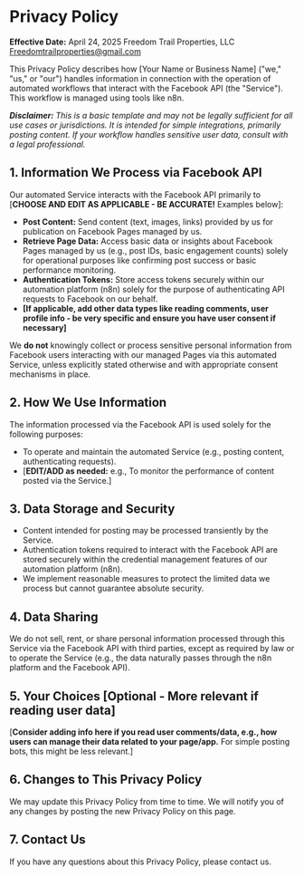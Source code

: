 # Privacy Policy

**Effective Date:** April 24, 2025 Freedom Trail Properties, LLC Freedomtrailproperties@gmail.com

This Privacy Policy describes how [Your Name or Business Name] ("we," "us," or "our") handles information in connection with the operation of automated workflows that interact with the Facebook API (the "Service"). This workflow is managed using tools like n8n.

**_Disclaimer:_** _This is a basic template and may not be legally sufficient for all use cases or jurisdictions. It is intended for simple integrations, primarily posting content. If your workflow handles sensitive user data, consult with a legal professional._

## 1. Information We Process via Facebook API

Our automated Service interacts with the Facebook API primarily to [**CHOOSE AND EDIT AS APPLICABLE - BE ACCURATE!** Examples below]:

* **Post Content:** Send content (text, images, links) provided by us for publication on Facebook Pages managed by us.
* **Retrieve Page Data:** Access basic data or insights about Facebook Pages managed by us (e.g., post IDs, basic engagement counts) solely for operational purposes like confirming post success or basic performance monitoring.
* **Authentication Tokens:** Store access tokens securely within our automation platform (n8n) solely for the purpose of authenticating API requests to Facebook on our behalf.
* **[If applicable, add other data types like reading comments, user profile info - be very specific and ensure you have user consent if necessary]**

We **do not** knowingly collect or process sensitive personal information from Facebook users interacting with our managed Pages via this automated Service, unless explicitly stated otherwise and with appropriate consent mechanisms in place.

## 2. How We Use Information

The information processed via the Facebook API is used solely for the following purposes:

* To operate and maintain the automated Service (e.g., posting content, authenticating requests).
* [**EDIT/ADD as needed:** e.g., To monitor the performance of content posted via the Service.]

## 3. Data Storage and Security

* Content intended for posting may be processed transiently by the Service.
* Authentication tokens required to interact with the Facebook API are stored securely within the credential management features of our automation platform (n8n).
* We implement reasonable measures to protect the limited data we process but cannot guarantee absolute security.

## 4. Data Sharing

We do not sell, rent, or share personal information processed through this Service via the Facebook API with third parties, except as required by law or to operate the Service (e.g., the data naturally passes through the n8n platform and the Facebook API).

## 5. Your Choices [Optional - More relevant if reading user data]

[**Consider adding info here if you read user comments/data, e.g., how users can manage their data related to your page/app.** For simple posting bots, this might be less relevant.]

## 6. Changes to This Privacy Policy

We may update this Privacy Policy from time to time. We will notify you of any changes by posting the new Privacy Policy on this page.

## 7. Contact Us

If you have any questions about this Privacy Policy, please contact us.
